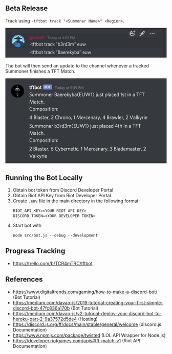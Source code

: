 ## Beta Release

Track using `-tftbot track "<Summoner Name>" <Region>`.

![](assets/tracking.png)

The bot will then send an update to the channel whenever a tracked Summoner finishes a TFT Match.

![](assets/sharingUpdate.png)

## Running the Bot Locally
1) Obtain bot token from Discord Developer Portal
2) Obtain Riot API Key from Riot Developer Portal
3) Create `.env` file in the main directory in the following format:
    ```
    RIOT_API_KEY=<YOUR RIOT API KEY>
    DISCORD_TOKEN=<YOUR DEVELOPER TOKEN>
    ```
4) Start bot with
    ```
    node src/bot.js --debug --development
    ```
    
## Progress Tracking
- https://trello.com/b/TCR4mTRC/tftbot

## References
- https://www.digitaltrends.com/gaming/how-to-make-a-discord-bot/ (Bot Tutorial)
- https://medium.com/davao-js/2019-tutorial-creating-your-first-simple-discord-bot-47fc836a170b (Bot Tutorial)
- https://medium.com/davao-js/v2-tutorial-deploy-your-discord-bot-to-heroku-part-2-9a37572d5de4 (Hosting)
- https://discord.js.org/#/docs/main/stable/general/welcome (discord.js Documentation)
- https://www.npmjs.com/package/twisted (LOL API Wrapper for Node.js)
- https://developer.riotgames.com/apis#tft-match-v1 (Riot API Documentation)
